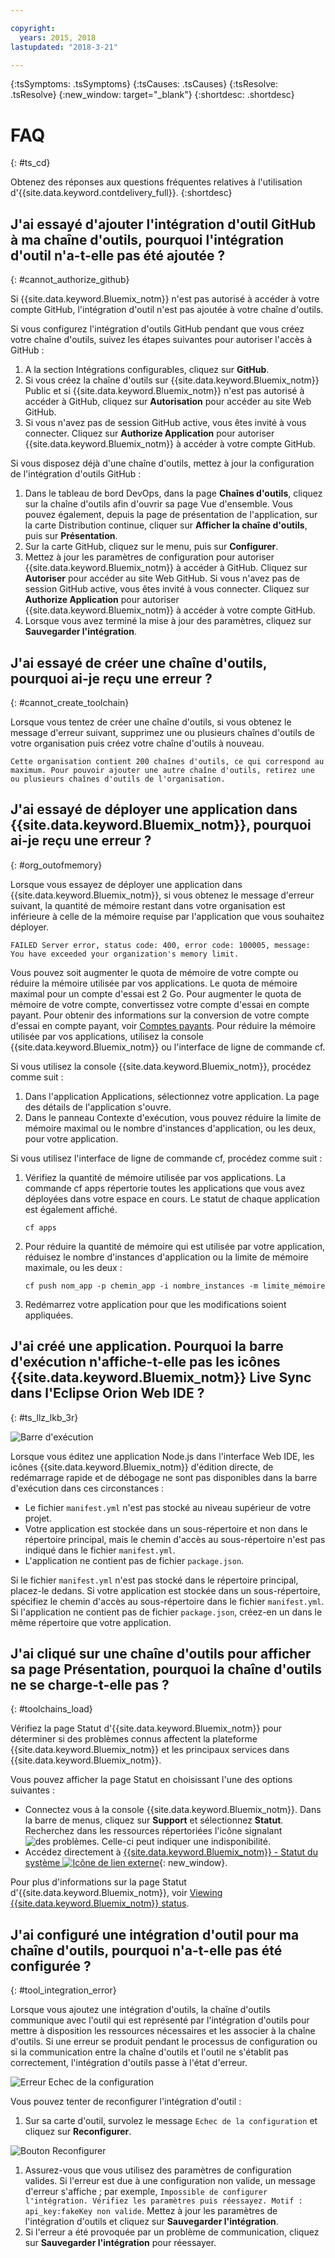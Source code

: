 ```yaml
---

copyright:
  years: 2015, 2018
lastupdated: "2018-3-21"

---
```

<!-- Common attributes used in the template are defined as follows: -->
{:tsSymptoms: .tsSymptoms}
{:tsCauses: .tsCauses}
{:tsResolve: .tsResolve}
{:new_window: target="_blank"}
{:shortdesc: .shortdesc}

# FAQ
{: #ts_cd}

Obtenez des réponses aux questions fréquentes relatives à l'utilisation d'{{site.data.keyword.contdelivery_full}}.
{:shortdesc}


## J'ai essayé d'ajouter l'intégration d'outil GitHub à ma chaîne d'outils, pourquoi l'intégration d'outil n'a-t-elle pas été ajoutée ?
{: #cannot_authorize_github}

Si {{site.data.keyword.Bluemix_notm}} n'est pas autorisé à accéder à votre compte GitHub, l'intégration d'outil n'est pas ajoutée à votre chaîne d'outils.

Si vous configurez l'intégration d'outils GitHub pendant que vous créez votre chaîne d'outils, suivez les étapes suivantes pour autoriser l'accès à GitHub :

  1. A la section Intégrations configurables, cliquez sur **GitHub**.
  1. Si vous créez la chaîne d'outils sur {{site.data.keyword.Bluemix_notm}} Public et si {{site.data.keyword.Bluemix_notm}} n'est pas autorisé à accéder à GitHub, cliquez sur **Autorisation** pour accéder au site Web GitHub.
  1. Si vous n'avez pas de session GitHub active, vous êtes invité à vous connecter. Cliquez sur **Authorize Application** pour autoriser {{site.data.keyword.Bluemix_notm}} à accéder à votre compte GitHub.

Si vous disposez déjà d'une chaîne d'outils, mettez à jour la configuration de l'intégration d'outils GitHub :

 1. Dans le tableau de bord DevOps, dans la page **Chaînes d'outils**, cliquez sur la chaîne d'outils afin d'ouvrir sa page Vue
d'ensemble. Vous pouvez également, depuis la page de présentation de l'application, sur la carte Distribution continue, cliquer sur **Afficher la chaîne d'outils**, puis sur **Présentation**.
 1. Sur la carte GitHub, cliquez sur le menu, puis sur **Configurer**.
 1. Mettez à jour les paramètres de configuration pour autoriser {{site.data.keyword.Bluemix_notm}} à accéder à GitHub. Cliquez sur **Autoriser** pour accéder au site Web GitHub. Si vous n'avez pas de session GitHub active, vous êtes invité à vous connecter. Cliquez sur **Authorize Application** pour autoriser {{site.data.keyword.Bluemix_notm}} à accéder à votre compte GitHub.
 1. Lorsque vous avez terminé la mise à jour des paramètres, cliquez sur **Sauvegarder l'intégration**.


## J'ai essayé de créer une chaîne d'outils, pourquoi ai-je reçu une erreur ?
{: #cannot_create_toolchain}

Lorsque vous tentez de créer une chaîne d'outils, si vous obtenez le message d'erreur suivant, supprimez une ou plusieurs chaînes d'outils de votre organisation puis créez votre chaîne d'outils à nouveau.

`Cette organisation contient 200 chaînes d'outils, ce qui correspond au maximum. Pour pouvoir ajouter une autre chaîne d'outils, retirez une ou plusieurs chaînes d'outils de l'organisation.`


## J'ai essayé de déployer une application dans {{site.data.keyword.Bluemix_notm}}, pourquoi ai-je reçu une erreur ?
{: #org_outofmemory}

Lorsque vous essayez de déployer une application dans {{site.data.keyword.Bluemix_notm}}, si vous obtenez le message d'erreur suivant, la quantité de mémoire restant dans votre organisation est inférieure à celle de la mémoire requise par l'application que vous souhaitez déployer.

`FAILED Server error, status code: 400, error code: 100005, message: You have exceeded your organization's memory limit.`

Vous pouvez soit augmenter le quota de mémoire de votre compte ou réduire la mémoire utilisée par vos applications. Le quota de mémoire maximal pour un compte d'essai est 2 Go. Pour augmenter le quota de mémoire de votre compte, convertissez votre compte d'essai en compte payant. Pour obtenir des informations sur la conversion de votre compte d'essai en compte payant, voir [Comptes payants](/docs/pricing/index.html#pay-accounts). Pour réduire la mémoire utilisée par vos applications, utilisez la console {{site.data.keyword.Bluemix_notm}} ou l'interface de ligne de commande cf.

Si vous utilisez la console {{site.data.keyword.Bluemix_notm}}, procédez comme suit :

1. Dans l'application Applications, sélectionnez votre application. La page des détails de l'application
s'ouvre.
1. Dans le panneau Contexte d'exécution, vous pouvez réduire la limite de mémoire maximal ou le nombre d'instances d'application, ou les deux,
pour votre application.

Si vous utilisez l'interface de ligne de commande cf, procédez comme suit :

1. Vérifiez la quantité de mémoire utilisée par vos applications. La commande cf apps répertorie toutes les applications que vous avez déployées dans votre espace en cours. Le statut de chaque application est également affiché.

	  ```
	  cf apps
	  ```

1. Pour réduire la quantité de mémoire qui est utilisée par votre application, réduisez le nombre d'instances d'application ou la limite de
mémoire
maximale, ou les deux :

	  ```
	  cf push nom_app -p chemin_app -i nombre_instances -m limite_mémoire
      ```
    
1. Redémarrez votre application pour que les modifications soient appliquées.


## J'ai créé une application. Pourquoi la barre d'exécution n'affiche-t-elle pas les icônes {{site.data.keyword.Bluemix_notm}} Live Sync dans l'Eclipse Orion Web IDE ?
{: #ts_llz_lkb_3r}

![ Barre d'exécution](images/webide_runbar_light.png)   

Lorsque vous éditez une application Node.js dans l'interface Web IDE, les icônes  {{site.data.keyword.Bluemix_notm}} d'édition directe, de redémarrage rapide et de débogage ne sont pas disponibles dans la barre d'exécution dans ces circonstances :


* Le fichier `manifest.yml` n'est pas stocké au niveau supérieur de votre projet.
* Votre application est stockée dans un sous-répertoire et non dans le répertoire principal, mais le chemin d'accès au sous-répertoire n'est pas indiqué dans le fichier `manifest.yml`.
* L'application ne contient pas de fichier `package.json`.


Si le fichier `manifest.yml` n'est pas stocké dans le répertoire principal, placez-le dedans. Si votre application est stockée dans un sous-répertoire, spécifiez le chemin d'accès au sous-répertoire dans le fichier `manifest.yml`. Si l'application ne contient pas de fichier `package.json`, créez-en un dans le même répertoire que votre application.


## J'ai cliqué sur une chaîne d'outils pour afficher sa page Présentation, pourquoi la chaîne d'outils ne se charge-t-elle pas ?
{: #toolchains_load}

Vérifiez la page Statut d'{{site.data.keyword.Bluemix_notm}} pour déterminer si des problèmes connus affectent la plateforme {{site.data.keyword.Bluemix_notm}} et les principaux services dans {{site.data.keyword.Bluemix_notm}}.

Vous pouvez afficher la page Statut en choisissant l'une des options suivantes :

  * Connectez vous à la console {{site.data.keyword.Bluemix_notm}}. Dans la barre de menus, cliquez sur **Support** et sélectionnez **Statut**. Recherchez dans les ressources répertoriées l'icône signalant ![des problèmes](../../get-support/images/some_issues.svg). Celle-ci peut indiquer une indisponibilité.
  * Accédez directement à [{{site.data.keyword.Bluemix_notm}} - Statut du système ![Icône de lien externe](../../icons/launch-glyph.svg "Icône de lien externe")](https://console.bluemix.net/status){: new_window}.

Pour plus d'informations sur la page Statut d'{{site.data.keyword.Bluemix_notm}}, voir [Viewing {{site.data.keyword.Bluemix_notm}} status](https://console.bluemix.net/docs/get-support/ViewStatus.html#viewing-bluemix-status).


## J'ai configuré une intégration d'outil pour ma chaîne d'outils, pourquoi n'a-t-elle pas été configurée ?
{: #tool_integration_error}

Lorsque vous ajoutez une intégration d'outils, la chaîne d'outils communique avec l'outil qui est représenté par l'intégration d'outils pour mettre à disposition les ressources nécessaires et les associer à la chaîne d'outils. Si une erreur se produit pendant le processus de configuration ou si la communication entre la chaîne d'outils et l'outil ne s'établit pas correctement, l'intégration d'outils passe à l'état d'erreur.

 ![Erreur Echec de la configuration](images/tool_setup_failed.png)

Vous pouvez tenter de reconfigurer l'intégration d'outil :

1. Sur sa carte d'outil, survolez le message `Echec de la configuration` et cliquez sur **Reconfigurer**.

 ![Bouton Reconfigurer](images/tool_reconfigure.png)

1. Assurez-vous que vous utilisez des paramètres de configuration valides. Si l'erreur est due à une configuration non valide, un message d'erreur s'affiche ; par exemple, `Impossible de configurer l'intégration. Vérifiez les paramètres puis réessayez. Motif : api_key:fakeKey non valide`. Mettez à jour les paramètres de l'intégration
d'outils et cliquez sur **Sauvegarder l'intégration**.
1. Si l'erreur a été provoquée par un problème de communication, cliquez sur **Sauvegarder l'intégration** pour réessayer.
